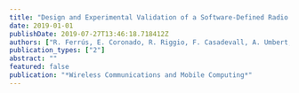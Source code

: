 ```yaml
---
title: "Design and Experimental Validation of a Software-Defined Radio Access Network Testbed with Slicing Support"
date: 2019-01-01
publishDate: 2019-07-27T13:46:18.718412Z
authors: ["R. Ferrús, E. Coronado, R. Riggio, F. Casadevall, A. Umbert, K. Koutlia", "J. Pérez-Romero"]
publication_types: ["2"]
abstract: ""
featured: false
publication: "*Wireless Communications and Mobile Computing*"
---
```


